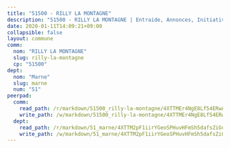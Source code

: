 ```yaml
---
title: "51500 - RILLY LA MONTAGNE"
description: "51500 - RILLY LA MONTAGNE | Entraide, Annonces, Initiatives"
date: 2020-01-11T14:09:21+09:00
collapsible: false
layout: commune
comm:
  nom: "RILLY LA MONTAGNE"
  slug: rilly-la-montagne
  cp: "51500"
dept:
  nom: "Marne"
  slug: marne
  num: "51"
peerpad:
  comm:
    read_path: /r/markdown/51500_rilly-la-montagne/4XTTMEr4NgE8Lf54ERwAwThxKbAWUhpNjjs2N6MAHb48FtVg9
    write_path: /w/markdown/51500_rilly-la-montagne/4XTTMEr4NgE8Lf54ERwAwThxKbAWUhpNjjs2N6MAHb48FtVg9-K3TgUdNxZ2mJuRWzf2SNaobPtwpPMRZxYEXUkAwXhwausqvydzubiyTgZDThmq5pg8YYX8sv1sEQesEy29ot33Kptk3kFt5qi1bV4zpVgvWFJqYphGZHKHsrSjp28FHetV2XqG69
  dept:
    read_path: /r/markdown/51_marne/4XTTM2pF1iirYGeoSPHuvHFmSh5dafsZiGuDVqApNYr9W2doe
    write_path: /w/markdown/51_marne/4XTTM2pF1iirYGeoSPHuvHFmSh5dafsZiGuDVqApNYr9W2doe-K3TgV7EpXmd75L5pz6aUTALihWsFeiubyposyfPgz6DbQby3ZQF3gNXaGqeRVGevfRz46yND7Y8QkCv5VozWFj5shZbEokjWNQrdmmsAHCxzuLQj5kuinh4kCdsefHKLdp7xhUwa
---
```


